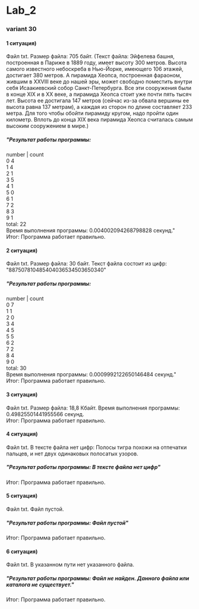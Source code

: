 # Lab_2
### variant 30
####  1 ситуация)  
Файл txt. Размер файла: 705 байт. (Текст файла: Эйфелева башня, построенная в Париже в 1889 году, имеет высоту 300 метров. Высота самого известного небоскреба в Нью-Йорке, имеющего 106 этажей, достигает 380 метров. А пирамида Хеопса, построенная фараоном, жившим в XXVIII веке до нашей эры, может свободно поместить внутри себя Исаакиевский собор Санкт-Петербурга. Все эти сооружения были в конце XIX и в XX веке, а пирамида Хеопса стоит уже почти пять тысяч лет. Высота ее достигала 147 метров (сейчас из-за обвала вершины ее высота равна 137 метрам), а каждая из сторон по длине составляет 233 метра. Для того чтобы обойти пирамиду кругом, надо пройти один километр. Вплоть до конца XIX века пирамида Хеопса считалась самым высоким сооружением в мире.)
##### "Результат работы программы:
number | count  
  0        4    
  1        4  
  2        1  
  3        5  
  4        1  
  5        0  
  6        1  
  7        2  
  8        3  
  9        1  
total:  22  
  Время выполнения программы: 0.004002094268798828 секунд."  
  Итог: Программа работает правильно.  
####  2 ситуация) 
Файл txt. Размер файла: 30 байт. Текст файла состоит из цифр: "887507810485404036534503650340"  
##### "Результат работы программы:
number | count  
  0        7  
  1        1  
  2        0  
  3        4  
  4        5  
  5        5  
  6        2  
  7        2  
  8        4  
  9        0  
total: 30  
Время выполнения программы: 0.0009992122650146484 секунд."  
  Итог: Программа работает правильно.  
####  3 ситуация) 
Файл txt. Размер файла: 18,8 Кбайт. 
  Время выполнения программы: 0.49825501441955566 секунд.  
  Итог: Программа работает правильно.  
####  4 ситуация) 
Файл txt. В тексте файла нет цифр: Полосы тигра похожи на отпечатки пальцев, и нет двух одинаковых полосатых узоров.
#####  "Результат работы программы: В тексте файла нет цифр" 
  Итог: Программа работает правильно.
####  5 ситуация) 
Файл txt. Файл пустой. 
#####  "Результат работы программы: Файл пустой" 
  Итог: Программа работает правильно. 
####  6 ситуация) 
Файл txt. В указанном пути нет указанного файла. 
##### "Результат работы программы: Файл не найден. Данного файла или каталога не существует." 
  Итог: Программа работает правильно.
